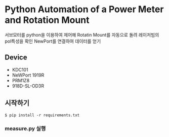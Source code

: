 # Python Automation of a Power Meter and Rotation Mount 
서브모터를 python을 이용하여 제어해 Rotatin Mount를 자동으로 돌려 레이저빔의 pol특성을 확인
NewPort를 연결하여 데이터를 얻기

## Device
- KDC101
- NeWPort 1919R
- PRM1Z8
- 918D-SL-OD3R

## 시작하기
```
$ pip install -r requirements.txt
```
### measure.py 실행
